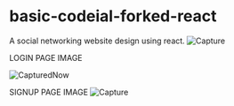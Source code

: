 # basic-codeial-forked-react
A social networking website design using react.
![Capture](https://user-images.githubusercontent.com/96413187/189339572-7b923664-0c93-4f48-b43a-ae06ec292450.PNG)


LOGIN PAGE IMAGE

![CapturedNow](https://user-images.githubusercontent.com/96413187/188936904-ad11c79d-754c-4211-b4ff-77d6f90994b6.PNG)

SIGNUP PAGE IMAGE
![Capture](https://user-images.githubusercontent.com/96413187/189339130-7f446125-bb8f-476f-b1f3-1989e3d9fa64.PNG)
